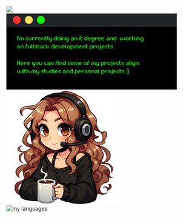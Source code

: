 <div>
  <img src="https://readme-typing-svg.demolab.com?font=Retropix&duration=4300&pause=1000&color=13F700&random=false&width=435&lines=hi%20:%5D%20i%27m%20jana">
</div>
<div>
  <img src="https://raw.githubusercontent.com/jwnaina/jwnaina/main/card.png" width="450">
  <img src="https://raw.githubusercontent.com/jwnaina/jwnaina/main/drawart.png" width="300">
</div>
<div>
  <img src="https://github-readme-stats.vercel.app/api/top-langs/?username=jwnaina&layout=compact&chartreuse-dark" alt="my languages">
</div>
